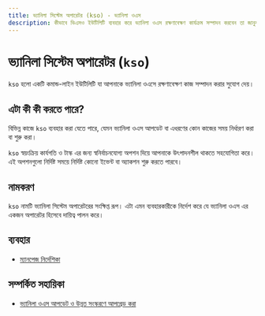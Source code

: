```yaml
---
title: ভ্যানিলা সিস্টেম অপারেটর (kso) - ভ্যানিলা ওএস
description: কীভাবে ভিএসও ইউটিলিটি ব্যবহার করে ভ্যানিলা ওএস রক্ষণাবেক্ষণ কার্যক্রম সম্পাদন করবেন তা জানুন।
---
```


# ভ্যানিলা সিস্টেম অপারেটর (`kso`)

`kso` হলো একটি কমান্ড-লাইন ইউটিলিটি যা আপনাকে ভ্যানিলা ওএসে রক্ষণাবেক্ষণ কাজ সম্পাদন করার সুযোগ দেয়।

## এটা কী কী করতে পারে?

বিভিন্ন কাজে `kso` ব্যবহার করা যেতে পারে, যেমন ভ্যানিলা ওএস আপডেট বা এধরণের কোন কাজের সময় নির্ধারণ করা বা শুরু করা।

`kso` স্বয়ংক্রিয় কার্যগতি ও টাস্ক এর জন্য স্বনির্বাচনযোগ্য অপশন দিয়ে আপনাকে উৎপাদনশীল থাকতে সহযোগিতা করে। এই অপশনগুলো নির্দিষ্ট সময়ে নির্দিষ্ট কোনো ইভেন্ট বা অ্যাকশন শুরু করতে পারবে।

## নামকরণ

`kso` নামটি ভ্যানিলা সিস্টেম অপারেটরের সংক্ষিপ্ত রূপ। এটা এমন ব্যবহারকারীকে নির্দেশ করে যে ভ্যানিলা ওএস এর একজন অপারেটর হিসেবে দায়িত্ব পালন করে।

## ব্যবহার

- [ম্যানপেজ নির্দেশিকা](/docs/kso/manpage)

## সম্পর্কিত সহায়িকা

- [ভ্যানিলা ওএস আপডেট ও উন্নত সংস্করণে আপগ্রেড করা](https://handbook.koompios.org/2022/12/10/updates.html)

